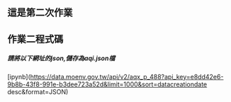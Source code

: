 ## 這是第二次作業
## 作業二程式碼

##### 請將以下網址的json,儲存為aqi.json檔

[ipynb](https://data.moenv.gov.tw/api/v2/aqx_p_488?api_key=e8dd42e6-9b8b-43f8-991e-b3dee723a52d&limit=1000&sort=datacreationdate desc&format=JSON)


